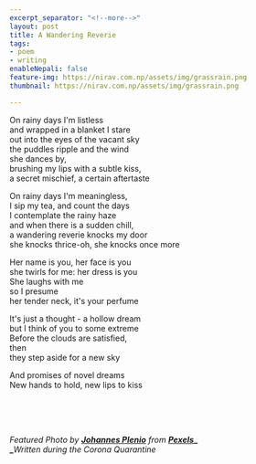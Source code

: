 ```yaml
---
excerpt_separator: "<!--more-->"
layout: post
title: A Wandering Reverie
tags:
- poem
- writing
enableNepali: false
feature-img: https://nirav.com.np/assets/img/grassrain.png
thumbnail: https://nirav.com.np/assets/img/grassrain.png

---
```

<!--more-->

On rainy days I'm listless  
and wrapped in a blanket I stare  
out into the eyes of the vacant sky  
the puddles ripple and the wind  
she dances by,  
brushing my lips with a subtle kiss,  
a secret mischief, a certain aftertaste

On rainy days I'm meaningless,  
I sip my tea, and count the days  
I contemplate the rainy haze  
and when there is a sudden chill,  
a wandering reverie knocks my door  
she knocks thrice-oh, she knocks once more

Her name is you, her face is you  
she twirls for me: her dress is you  
She laughs with me  
so I presume  
her tender neck, it's your perfume

It's just a thought - a hollow dream  
but I think of you to some extreme  
Before the clouds are satisfied,  
then  
they step aside for a new sky

And promises of novel dreams  
New hands to hold, new lips to kiss

<br><br><br>

_Featured Photo by_ [**_Johannes Plenio_**](https://www.pexels.com/@jplenio?utm_content=attributionCopyText&utm_medium=referral&utm_source=pexels) _from_ [**_Pexels_**](https://www.pexels.com/photo/closeup-photo-of-green-grass-field-1423601/?utm_content=attributionCopyText&utm_medium=referral&utm_source=pexels)**_  
_**_Written during the Corona Quarantine_